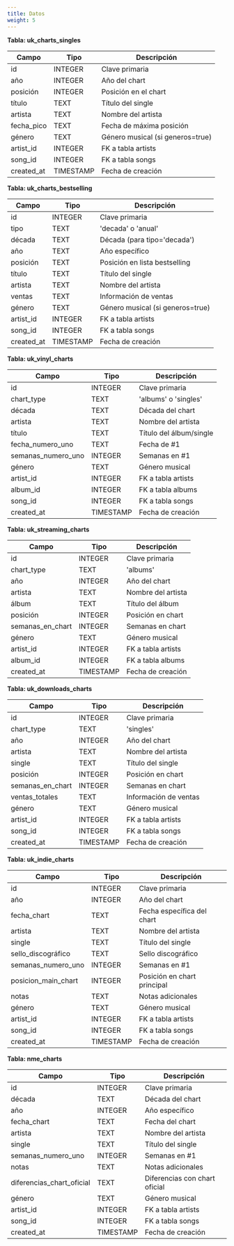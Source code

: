 ```yaml
---
title: Datos
weight: 5
---
```


**Tabla: uk_charts_singles**

|Campo|Tipo|Descripción|
|---|---|---|
|id|INTEGER|Clave primaria|
|año|INTEGER|Año del chart|
|posición|INTEGER|Posición en el chart|
|título|TEXT|Título del single|
|artista|TEXT|Nombre del artista|
|fecha_pico|TEXT|Fecha de máxima posición|
|género|TEXT|Género musical (si generos=true)|
|artist_id|INTEGER|FK a tabla artists|
|song_id|INTEGER|FK a tabla songs|
|created_at|TIMESTAMP|Fecha de creación|

**Tabla: uk_charts_bestselling**

|Campo|Tipo|Descripción|
|---|---|---|
|id|INTEGER|Clave primaria|
|tipo|TEXT|'decada' o 'anual'|
|década|TEXT|Década (para tipo='decada')|
|año|TEXT|Año específico|
|posición|TEXT|Posición en lista bestselling|
|título|TEXT|Título del single|
|artista|TEXT|Nombre del artista|
|ventas|TEXT|Información de ventas|
|género|TEXT|Género musical (si generos=true)|
|artist_id|INTEGER|FK a tabla artists|
|song_id|INTEGER|FK a tabla songs|
|created_at|TIMESTAMP|Fecha de creación|

**Tabla: uk_vinyl_charts**

|Campo|Tipo|Descripción|
|---|---|---|
|id|INTEGER|Clave primaria|
|chart_type|TEXT|'albums' o 'singles'|
|década|TEXT|Década del chart|
|artista|TEXT|Nombre del artista|
|título|TEXT|Título del álbum/single|
|fecha_numero_uno|TEXT|Fecha de #1|
|semanas_numero_uno|INTEGER|Semanas en #1|
|género|TEXT|Género musical|
|artist_id|INTEGER|FK a tabla artists|
|album_id|INTEGER|FK a tabla albums|
|song_id|INTEGER|FK a tabla songs|
|created_at|TIMESTAMP|Fecha de creación|

**Tabla: uk_streaming_charts**

|Campo|Tipo|Descripción|
|---|---|---|
|id|INTEGER|Clave primaria|
|chart_type|TEXT|'albums'|
|año|INTEGER|Año del chart|
|artista|TEXT|Nombre del artista|
|álbum|TEXT|Título del álbum|
|posición|INTEGER|Posición en chart|
|semanas_en_chart|INTEGER|Semanas en chart|
|género|TEXT|Género musical|
|artist_id|INTEGER|FK a tabla artists|
|album_id|INTEGER|FK a tabla albums|
|created_at|TIMESTAMP|Fecha de creación|

**Tabla: uk_downloads_charts**

|Campo|Tipo|Descripción|
|---|---|---|
|id|INTEGER|Clave primaria|
|chart_type|TEXT|'singles'|
|año|INTEGER|Año del chart|
|artista|TEXT|Nombre del artista|
|single|TEXT|Título del single|
|posición|INTEGER|Posición en chart|
|semanas_en_chart|INTEGER|Semanas en chart|
|ventas_totales|TEXT|Información de ventas|
|género|TEXT|Género musical|
|artist_id|INTEGER|FK a tabla artists|
|song_id|INTEGER|FK a tabla songs|
|created_at|TIMESTAMP|Fecha de creación|

**Tabla: uk_indie_charts**

|Campo|Tipo|Descripción|
|---|---|---|
|id|INTEGER|Clave primaria|
|año|INTEGER|Año del chart|
|fecha_chart|TEXT|Fecha específica del chart|
|artista|TEXT|Nombre del artista|
|single|TEXT|Título del single|
|sello_discográfico|TEXT|Sello discográfico|
|semanas_numero_uno|INTEGER|Semanas en #1|
|posicion_main_chart|INTEGER|Posición en chart principal|
|notas|TEXT|Notas adicionales|
|género|TEXT|Género musical|
|artist_id|INTEGER|FK a tabla artists|
|song_id|INTEGER|FK a tabla songs|
|created_at|TIMESTAMP|Fecha de creación|

**Tabla: nme_charts**

|Campo|Tipo|Descripción|
|---|---|---|
|id|INTEGER|Clave primaria|
|década|TEXT|Década del chart|
|año|INTEGER|Año específico|
|fecha_chart|TEXT|Fecha del chart|
|artista|TEXT|Nombre del artista|
|single|TEXT|Título del single|
|semanas_numero_uno|INTEGER|Semanas en #1|
|notas|TEXT|Notas adicionales|
|diferencias_chart_oficial|TEXT|Diferencias con chart oficial|
|género|TEXT|Género musical|
|artist_id|INTEGER|FK a tabla artists|
|song_id|INTEGER|FK a tabla songs|
|created_at|TIMESTAMP|Fecha de creación|